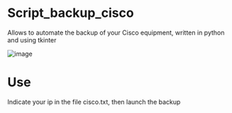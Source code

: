# Script_backup_cisco
Allows to automate the backup of your Cisco equipment, written in python and using tkinter 

![image](https://user-images.githubusercontent.com/56968891/152676675-7d290fc7-b38d-4ce6-8b5e-1cc74573f4a1.png)


# Use
Indicate your ip in the file cisco.txt, then launch the backup
